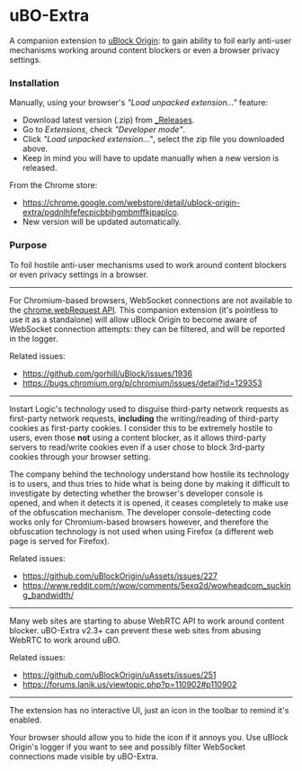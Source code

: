 # uBO-Extra

A companion extension to [uBlock Origin](https://github.com/gorhill/uBlock): to gain ability to foil early anti-user mechanisms working around content blockers or even a browser privacy settings.

### Installation

Manually, using your browser's _"Load unpacked extension..."_ feature:
- Download latest version (.zip) from [_Releases](https://github.com/gorhill/uBO-Extra/releases).
- Go to _Extensions_, check _"Developer mode"_.
- Click _"Load unpacked extension..."_, select the zip file you downloaded above.
- Keep in mind you will have to update manually when a new version is released.

From the Chrome store:
- <https://chrome.google.com/webstore/detail/ublock-origin-extra/pgdnlhfefecpicbbihgmbmffkjpaplco>.
- New version will be updated automatically.

### Purpose

To foil hostile anti-user mechanisms used to work around content blockers or even privacy settings in a browser.

***

For Chromium-based browsers, WebSocket connections are not available to the [chrome.webRequest API](https://developer.chrome.com/extensions/webRequest). This companion extension (it's pointless to use it as a standalone) will allow uBlock Origin to become aware of WebSocket connection attempts: they can be filtered, and will be reported in the logger.

Related issues:

- <https://github.com/gorhill/uBlock/issues/1936>
- <https://bugs.chromium.org/p/chromium/issues/detail?id=129353>

***

Instart Logic's technology used to disguise third-party network requests as first-party network requests, **including** the writing/reading of third-party cookies as first-party cookies. I consider this to be extremely hostile to users, even those **not** using a content blocker, as it allows third-party servers to read/write cookies even if a user chose to block 3rd-party cookies through your browser setting.

The company behind the technology understand how hostile its technology is to users, and thus tries to hide what is being done by making it difficult to investigate by detecting whether the browser's developer console is opened, and when it detects it is opened, it ceases completely to make use of the obfuscation mechanism. The developer console-detecting code works only for Chromium-based browsers however, and therefore the obfuscation technology is not used when using Firefox (a different web page is served for Firefox).

Related issues:

- <https://github.com/uBlockOrigin/uAssets/issues/227>
- <https://www.reddit.com/r/wow/comments/5exq2d/wowheadcom_sucking_bandwidth/>

***

Many web sites are starting to abuse WebRTC API to work around content blocker. uBO-Extra v2.3+ can prevent these web sites from abusing WebRTC to work around uBO.

Related issues:
- <https://github.com/uBlockOrigin/uAssets/issues/251>
- <https://forums.lanik.us/viewtopic.php?p=110902#p110902>

***

The extension has no interactive UI, just an icon in the toolbar to remind it's enabled.

Your browser should allow you to hide the icon if it annoys you. Use uBlock Origin's logger if you want to see and possibly filter WebSocket connections made visible by uBO-Extra.
